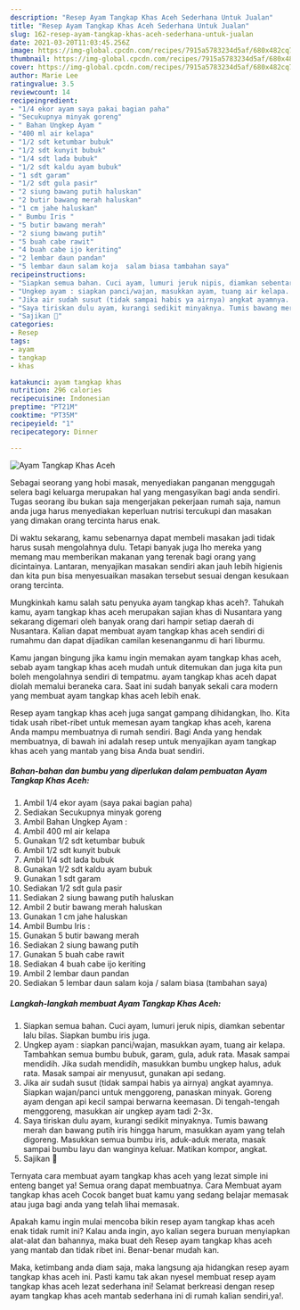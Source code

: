 ```yaml
---
description: "Resep Ayam Tangkap Khas Aceh Sederhana Untuk Jualan"
title: "Resep Ayam Tangkap Khas Aceh Sederhana Untuk Jualan"
slug: 162-resep-ayam-tangkap-khas-aceh-sederhana-untuk-jualan
date: 2021-03-20T11:03:45.256Z
image: https://img-global.cpcdn.com/recipes/7915a5783234d5af/680x482cq70/ayam-tangkap-khas-aceh-foto-resep-utama.jpg
thumbnail: https://img-global.cpcdn.com/recipes/7915a5783234d5af/680x482cq70/ayam-tangkap-khas-aceh-foto-resep-utama.jpg
cover: https://img-global.cpcdn.com/recipes/7915a5783234d5af/680x482cq70/ayam-tangkap-khas-aceh-foto-resep-utama.jpg
author: Marie Lee
ratingvalue: 3.5
reviewcount: 14
recipeingredient:
- "1/4 ekor ayam saya pakai bagian paha"
- "Secukupnya minyak goreng"
- " Bahan Ungkep Ayam "
- "400 ml air kelapa"
- "1/2 sdt ketumbar bubuk"
- "1/2 sdt kunyit bubuk"
- "1/4 sdt lada bubuk"
- "1/2 sdt kaldu ayam bubuk"
- "1 sdt garam"
- "1/2 sdt gula pasir"
- "2 siung bawang putih haluskan"
- "2 butir bawang merah haluskan"
- "1 cm jahe haluskan"
- " Bumbu Iris "
- "5 butir bawang merah"
- "2 siung bawang putih"
- "5 buah cabe rawit"
- "4 buah cabe ijo keriting"
- "2 lembar daun pandan"
- "5 lembar daun salam koja  salam biasa tambahan saya"
recipeinstructions:
- "Siapkan semua bahan. Cuci ayam, lumuri jeruk nipis, diamkan sebentar lalu bilas. Siapkan bumbu iris juga."
- "Ungkep ayam : siapkan panci/wajan, masukkan ayam, tuang air kelapa. Tambahkan semua bumbu bubuk, garam, gula, aduk rata. Masak sampai mendidih. Jika sudah mendidih, masukkan bumbu ungkep halus, aduk rata. Masak sampai air menyusut, gunakan api sedang."
- "Jika air sudah susut (tidak sampai habis ya airnya) angkat ayamnya. Siapkan wajan/panci untuk menggoreng, panaskan minyak. Goreng ayam dengan api kecil sampai berwarna keemasan. Di tengah-tengah menggoreng, masukkan air ungkep ayam tadi 2-3x."
- "Saya tiriskan dulu ayam, kurangi sedikit minyaknya. Tumis bawang merah dan bawang putih iris hingga harum, masukkan ayam yang telah digoreng. Masukkan semua bumbu iris, aduk-aduk merata, masak sampai bumbu layu dan wanginya keluar. Matikan kompor, angkat."
- "Sajikan 💜"
categories:
- Resep
tags:
- ayam
- tangkap
- khas

katakunci: ayam tangkap khas 
nutrition: 296 calories
recipecuisine: Indonesian
preptime: "PT21M"
cooktime: "PT35M"
recipeyield: "1"
recipecategory: Dinner

---
```



![Ayam Tangkap Khas Aceh](https://img-global.cpcdn.com/recipes/7915a5783234d5af/680x482cq70/ayam-tangkap-khas-aceh-foto-resep-utama.jpg)

Sebagai seorang yang hobi masak, menyediakan panganan menggugah selera bagi keluarga merupakan hal yang mengasyikan bagi anda sendiri. Tugas seorang ibu bukan saja mengerjakan pekerjaan rumah saja, namun anda juga harus menyediakan keperluan nutrisi tercukupi dan masakan yang dimakan orang tercinta harus enak.

Di waktu  sekarang, kamu sebenarnya dapat membeli masakan jadi tidak harus susah mengolahnya dulu. Tetapi banyak juga lho mereka yang memang mau memberikan makanan yang terenak bagi orang yang dicintainya. Lantaran, menyajikan masakan sendiri akan jauh lebih higienis dan kita pun bisa menyesuaikan masakan tersebut sesuai dengan kesukaan orang tercinta. 



Mungkinkah kamu salah satu penyuka ayam tangkap khas aceh?. Tahukah kamu, ayam tangkap khas aceh merupakan sajian khas di Nusantara yang sekarang digemari oleh banyak orang dari hampir setiap daerah di Nusantara. Kalian dapat membuat ayam tangkap khas aceh sendiri di rumahmu dan dapat dijadikan camilan kesenanganmu di hari liburmu.

Kamu jangan bingung jika kamu ingin memakan ayam tangkap khas aceh, sebab ayam tangkap khas aceh mudah untuk ditemukan dan juga kita pun boleh mengolahnya sendiri di tempatmu. ayam tangkap khas aceh dapat diolah memalui beraneka cara. Saat ini sudah banyak sekali cara modern yang membuat ayam tangkap khas aceh lebih enak.

Resep ayam tangkap khas aceh juga sangat gampang dihidangkan, lho. Kita tidak usah ribet-ribet untuk memesan ayam tangkap khas aceh, karena Anda mampu membuatnya di rumah sendiri. Bagi Anda yang hendak membuatnya, di bawah ini adalah resep untuk menyajikan ayam tangkap khas aceh yang mantab yang bisa Anda buat sendiri.

<!--inarticleads1-->

##### Bahan-bahan dan bumbu yang diperlukan dalam pembuatan Ayam Tangkap Khas Aceh:

1. Ambil 1/4 ekor ayam (saya pakai bagian paha)
1. Sediakan Secukupnya minyak goreng
1. Ambil  Bahan Ungkep Ayam :
1. Ambil 400 ml air kelapa
1. Gunakan 1/2 sdt ketumbar bubuk
1. Ambil 1/2 sdt kunyit bubuk
1. Ambil 1/4 sdt lada bubuk
1. Gunakan 1/2 sdt kaldu ayam bubuk
1. Gunakan 1 sdt garam
1. Sediakan 1/2 sdt gula pasir
1. Sediakan 2 siung bawang putih haluskan
1. Ambil 2 butir bawang merah haluskan
1. Gunakan 1 cm jahe haluskan
1. Ambil  Bumbu Iris :
1. Gunakan 5 butir bawang merah
1. Sediakan 2 siung bawang putih
1. Gunakan 5 buah cabe rawit
1. Sediakan 4 buah cabe ijo keriting
1. Ambil 2 lembar daun pandan
1. Sediakan 5 lembar daun salam koja / salam biasa (tambahan saya)




<!--inarticleads2-->

##### Langkah-langkah membuat Ayam Tangkap Khas Aceh:

1. Siapkan semua bahan. Cuci ayam, lumuri jeruk nipis, diamkan sebentar lalu bilas. Siapkan bumbu iris juga.
1. Ungkep ayam : siapkan panci/wajan, masukkan ayam, tuang air kelapa. Tambahkan semua bumbu bubuk, garam, gula, aduk rata. Masak sampai mendidih. Jika sudah mendidih, masukkan bumbu ungkep halus, aduk rata. Masak sampai air menyusut, gunakan api sedang.
1. Jika air sudah susut (tidak sampai habis ya airnya) angkat ayamnya. Siapkan wajan/panci untuk menggoreng, panaskan minyak. Goreng ayam dengan api kecil sampai berwarna keemasan. Di tengah-tengah menggoreng, masukkan air ungkep ayam tadi 2-3x.
1. Saya tiriskan dulu ayam, kurangi sedikit minyaknya. Tumis bawang merah dan bawang putih iris hingga harum, masukkan ayam yang telah digoreng. Masukkan semua bumbu iris, aduk-aduk merata, masak sampai bumbu layu dan wanginya keluar. Matikan kompor, angkat.
1. Sajikan 💜




Ternyata cara membuat ayam tangkap khas aceh yang lezat simple ini enteng banget ya! Semua orang dapat membuatnya. Cara Membuat ayam tangkap khas aceh Cocok banget buat kamu yang sedang belajar memasak atau juga bagi anda yang telah lihai memasak.

Apakah kamu ingin mulai mencoba bikin resep ayam tangkap khas aceh enak tidak rumit ini? Kalau anda ingin, ayo kalian segera buruan menyiapkan alat-alat dan bahannya, maka buat deh Resep ayam tangkap khas aceh yang mantab dan tidak ribet ini. Benar-benar mudah kan. 

Maka, ketimbang anda diam saja, maka langsung aja hidangkan resep ayam tangkap khas aceh ini. Pasti kamu tak akan nyesel membuat resep ayam tangkap khas aceh lezat sederhana ini! Selamat berkreasi dengan resep ayam tangkap khas aceh mantab sederhana ini di rumah kalian sendiri,ya!.

